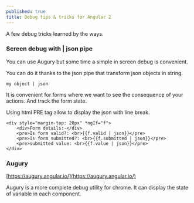 ```yaml
---
published: true
title: Debug tips & tricks for Angular 2
---
```


A few debug tricks learned by the ways.

### Screen debug with | json pipe

You can use Augury but some time a simple in screen debug is convenient.

You can do it thanks to the json pipe that transform json objects in string.    

`my object | json`    

It is convenient for forms where we want to see the consequence of your actions. And track the form state.

Using html PRE tag allow to display the json with line break.


````
<div style="margin-top: 20px" *ngIf="f">
	<div>Form details:-</div>
	<pre>Is form valid?: <br>{{f.valid | json}}</pre>
	<pre>Is form submitted?: <br>{{f.submitted | json}}</pre>
	<pre>submitted value: <br>{{f.value | json}}</pre>
</div>
````

### Augury

[https://augury.angular.io/](https://augury.angular.io/)

Augury is a more complete debug utility for chrome.
It can display the state of variable in each component.
